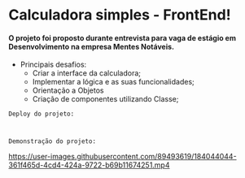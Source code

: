 # Calculadora simples - FrontEnd! 

#### O projeto foi proposto durante entrevista para vaga de estágio em Desenvolvimento na empresa Mentes Notáveis. 

- Principais desafios:
  - Criar a interface da calculadora;
  - Implementar a lógica e as suas funcionalidades; 
  - Orientação a Objetos
  - Criação de componentes utilizando Classe;

``` Deploy do projeto:  ```  

#
``` Demonstração do projeto:  ```   

https://user-images.githubusercontent.com/89493619/184044044-361f465d-4cd4-424a-9722-b69b11674251.mp4

